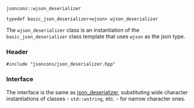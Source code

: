     jsoncons::wjson_deserializer

    typedef basic_json_deserializer<wjson> wjson_deserializer

The `wjson_deserializer` class is an instantiation of the `basic_json_deserializer` class template that uses `wjson` as the json type.

### Header

    #include "jsoncons/json_deserializer.hpp"

### Interface

The interface is the same as [json_deserializer](json_deserializer), substituting wide character instantiations of classes - `std::wstring`, etc. - for narrow character ones.

